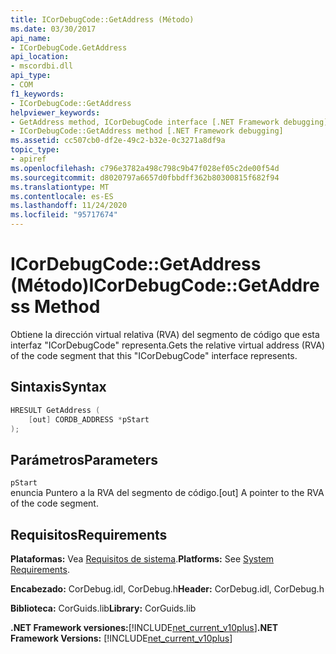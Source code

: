 ```yaml
---
title: ICorDebugCode::GetAddress (Método)
ms.date: 03/30/2017
api_name:
- ICorDebugCode.GetAddress
api_location:
- mscordbi.dll
api_type:
- COM
f1_keywords:
- ICorDebugCode::GetAddress
helpviewer_keywords:
- GetAddress method, ICorDebugCode interface [.NET Framework debugging]
- ICorDebugCode::GetAddress method [.NET Framework debugging]
ms.assetid: cc507cb0-df2e-49c2-b32e-0c3271a8df9a
topic_type:
- apiref
ms.openlocfilehash: c796e3782a498c798c9b47f028ef05c2de00f54d
ms.sourcegitcommit: d8020797a6657d0fbbdff362b80300815f682f94
ms.translationtype: MT
ms.contentlocale: es-ES
ms.lasthandoff: 11/24/2020
ms.locfileid: "95717674"
---
```

# <a name="icordebugcodegetaddress-method"></a><span data-ttu-id="671fe-102">ICorDebugCode::GetAddress (Método)</span><span class="sxs-lookup"><span data-stu-id="671fe-102">ICorDebugCode::GetAddress Method</span></span>

<span data-ttu-id="671fe-103">Obtiene la dirección virtual relativa (RVA) del segmento de código que esta interfaz "ICorDebugCode" representa.</span><span class="sxs-lookup"><span data-stu-id="671fe-103">Gets the relative virtual address (RVA) of the code segment that this "ICorDebugCode" interface represents.</span></span>  
  
## <a name="syntax"></a><span data-ttu-id="671fe-104">Sintaxis</span><span class="sxs-lookup"><span data-stu-id="671fe-104">Syntax</span></span>  
  
```cpp  
HRESULT GetAddress (  
    [out] CORDB_ADDRESS *pStart  
);  
```  
  
## <a name="parameters"></a><span data-ttu-id="671fe-105">Parámetros</span><span class="sxs-lookup"><span data-stu-id="671fe-105">Parameters</span></span>  

 `pStart`  
 <span data-ttu-id="671fe-106">enuncia Puntero a la RVA del segmento de código.</span><span class="sxs-lookup"><span data-stu-id="671fe-106">[out] A pointer to the RVA of the code segment.</span></span>  
  
## <a name="requirements"></a><span data-ttu-id="671fe-107">Requisitos</span><span class="sxs-lookup"><span data-stu-id="671fe-107">Requirements</span></span>  

 <span data-ttu-id="671fe-108">**Plataformas:** Vea [Requisitos de sistema](../../get-started/system-requirements.md).</span><span class="sxs-lookup"><span data-stu-id="671fe-108">**Platforms:** See [System Requirements](../../get-started/system-requirements.md).</span></span>  
  
 <span data-ttu-id="671fe-109">**Encabezado:** CorDebug.idl, CorDebug.h</span><span class="sxs-lookup"><span data-stu-id="671fe-109">**Header:** CorDebug.idl, CorDebug.h</span></span>  
  
 <span data-ttu-id="671fe-110">**Biblioteca:** CorGuids.lib</span><span class="sxs-lookup"><span data-stu-id="671fe-110">**Library:** CorGuids.lib</span></span>  
  
 <span data-ttu-id="671fe-111">**.NET Framework versiones:**[!INCLUDE[net_current_v10plus](../../../../includes/net-current-v10plus-md.md)]</span><span class="sxs-lookup"><span data-stu-id="671fe-111">**.NET Framework Versions:** [!INCLUDE[net_current_v10plus](../../../../includes/net-current-v10plus-md.md)]</span></span>
